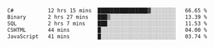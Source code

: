 <!--START_SECTION:waka-->

```txt
C#           12 hrs 15 mins  ████████████████▓░░░░░░░░   66.65 %
Binary       2 hrs 27 mins   ███▒░░░░░░░░░░░░░░░░░░░░░   13.39 %
SQL          2 hrs 7 mins    ███░░░░░░░░░░░░░░░░░░░░░░   11.53 %
CSHTML       44 mins         █░░░░░░░░░░░░░░░░░░░░░░░░   04.00 %
JavaScript   41 mins         █░░░░░░░░░░░░░░░░░░░░░░░░   03.74 %
```

<!--END_SECTION:waka-->
